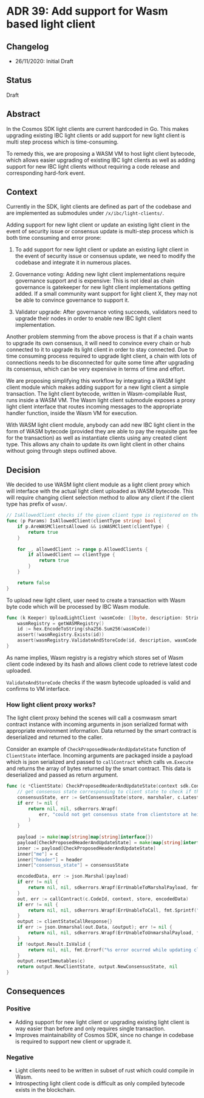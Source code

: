 # ADR 39: Add support for Wasm based light client

## Changelog

- 26/11/2020: Initial Draft

## Status

Draft

## Abstract

In the Cosmos SDK light clients are current hardcoded in Go. This makes upgrading existing IBC light clients or add
support for new light client is multi step process which is time-consuming.

To remedy this, we are proposing a WASM VM to host light client bytecode, which allows easier upgrading of
existing IBC light clients as well as adding support for new IBC light clients without requiring a code release and corresponding
hard-fork event.

## Context
Currently in the SDK, light clients are defined as part of the codebase and are implemented as submodules under
`/x/ibc/light-clients/`.

Adding support for new light client or update an existing light client in the event of security
issue or consensus update is multi-step process which is both time consuming and error prone:

1. To add support for new light client or update an existing light client in the
event of security issue or consensus update, we need to modify the codebase and integrate it in numerous places.

2. Governance voting: Adding new light client implementations require governance support and is expensive: This is
not ideal as chain governance is gatekeeper for new light client implementations getting added. If a small community
want support for light client X, they may not be able to convince governance to support it.

3. Validator upgrade: After governance voting succeeds, validators need to upgrade their nodes in order to enable new
IBC light client implementation.
   
Another problem stemming from the above process is that if a chain wants to upgrade its own consensus, it will need to convince every chain
or hub connected to it to upgrade its light client in order to stay connected. Due to time consuming process required
to upgrade light client, a chain with lots of connections needs to be disconnected for quite some time after upgrading 
its consensus, which can be very expensive in terms of time and effort.

We are proposing simplifying this workflow by integrating a WASM light client module which makes adding support for
a new light client a simple transaction. The light client bytecode, written in Wasm-compilable Rust, runs inside a WASM
VM. The Wasm light client submodule exposes a proxy light client interface that routes incoming messages to the
appropriate handler function, inside the Wasm VM for execution.

With WASM light client module, anybody can add new IBC light client in the form of WASM bytecode (provided they are able to pay the requisite gas fee for the transaction)
as well as instantiate clients using any created client type. This allows any chain to update its own light client in other chains
without going through steps outlined above.


## Decision

We decided to use WASM light client module as a light client proxy which will interface with the actual light client
uploaded as WASM bytecode. This will require changing client selection method to allow any client if the client type
has prefix of `wasm/`.

```go
// IsAllowedClient checks if the given client type is registered on the allowlist.
func (p Params) IsAllowedClient(clientType string) bool {
	if p.AreWASMClientsAllowed && isWASMClient(clientType) {
		return true
	}
	
	for _, allowedClient := range p.AllowedClients {
		if allowedClient == clientType {
			return true
		}
	}

	return false
}
```

To upload new light client, user need to create a transaction with Wasm byte code which will be
processed by IBC Wasm module.

```go
func (k Keeper) UploadLightClient (wasmCode: []byte, description: String) {
    wasmRegistry = getWASMRegistry()
    id := hex.EncodeToString(sha256.Sum256(wasmCode))
    assert(!wasmRegistry.Exists(id))
    assert(wasmRegistry.ValidateAndStoreCode(id, description, wasmCode, false))
}
```

As name implies, Wasm registry is a registry which stores set of Wasm client code indexed by its hash and allows
client code to retrieve latest code uploaded.

`ValidateAndStoreCode` checks if the wasm bytecode uploaded is valid and confirms to VM interface.

### How light client proxy works?

The light client proxy behind the scenes will call a cosmwasm smart contract instance with incoming arguments in json
serialized format with appropriate environment information. Data returned by the smart contract is deserialized and
returned to the caller.

Consider an example of `CheckProposedHeaderAndUpdateState` function of `ClientState` interface. Incoming arguments are 
packaged inside a payload which is json serialized and passed to `callContract` which calls `vm.Execute` and returns the
array of bytes returned by the smart contract. This data is deserialized and passed as return argument.

```go
func (c *ClientState) CheckProposedHeaderAndUpdateState(context sdk.Context, marshaler codec.BinaryMarshaler, store sdk.KVStore, header exported.Header) (exported.ClientState, exported.ConsensusState, error) {
	// get consensus state corresponding to client state to check if the client is expired
	consensusState, err := GetConsensusState(store, marshaler, c.LatestHeight)
	if err != nil {
		return nil, nil, sdkerrors.Wrapf(
			err, "could not get consensus state from clientstore at height: %d", c.LatestHeight,
		)
	}
	
	payload := make(map[string]map[string]interface{})
	payload[CheckProposedHeaderAndUpdateState] = make(map[string]interface{})
	inner := payload[CheckProposedHeaderAndUpdateState]
	inner["me"] = c
	inner["header"] = header
	inner["consensus_state"] = consensusState

	encodedData, err := json.Marshal(payload)
	if err != nil {
		return nil, nil, sdkerrors.Wrapf(ErrUnableToMarshalPayload, fmt.Sprintf("underlying error: %s", err.Error()))
	}
	out, err := callContract(c.CodeId, context, store, encodedData)
	if err != nil {
		return nil, nil, sdkerrors.Wrapf(ErrUnableToCall, fmt.Sprintf("underlying error: %s", err.Error()))
	}
	output := clientStateCallResponse{}
	if err := json.Unmarshal(out.Data, &output); err != nil {
		return nil, nil, sdkerrors.Wrapf(ErrUnableToUnmarshalPayload, fmt.Sprintf("underlying error: %s", err.Error()))
	}
	if !output.Result.IsValid {
		return nil, nil, fmt.Errorf("%s error ocurred while updating client state", output.Result.ErrorMsg)
	}
	output.resetImmutables(c)
	return output.NewClientState, output.NewConsensusState, nil
}
```

## Consequences

### Positive
- Adding support for new light client or upgrading existing light client is way easier than before and only requires single transaction.
- Improves maintainability of Cosmos SDK, since no change in codebase is required to support new client or upgrade it.

### Negative
- Light clients need to be written in subset of rust which could compile in Wasm.
- Introspecting light client code is difficult as only compiled bytecode exists in the blockchain.
